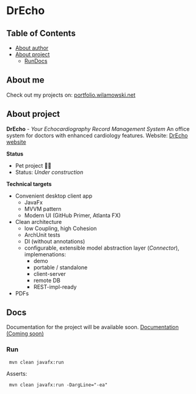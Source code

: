 # DrEcho
## Table of Contents
- [About author](#about-me)
- [About project](#about-project)
  - [Run](#run)[Docs](#docs)

## About me
Check out my projects on:
[portfolio.wilamowski.net](https://portfolio.wilamowski.net/)

## About project
  **DrEcho** - _Your Echocardiography Record Management System_
An office system for doctors with enhanced cardiology features.
Website: [DrEcho website](https://drecho.nvl.ovh/)

**Status**
- Pet project 🐶🐱
- Status: _Under construction_

**Technical targets**
- Convenient desktop client app
  - JavaFx
  - MVVM pattern
  - Modern UI (GitHub Primer, Atlanta FX)
- Clean architecture 
  - low Coupling, high Cohesion
  - ArchUnit tests
  - DI (without annotations)
  - configurable, extensible model abstraction layer (_Connector_), implemenations:
    - demo 
    - portable / standalone
    - client-server
    - remote DB
    - REST-impl-ready
- PDFs

## Docs
Documentation for the project will be available soon.
[Documentation (Coming soon)](#docs)

### Run
```
 mvn clean javafx:run
```

Asserts:
```
 mvn clean javafx:run -DargLine="-ea"
```
